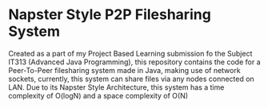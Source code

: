 # Napster Style P2P Filesharing System

Created as a part of my Project Based Learning submission fo the Subject IT313 (Advanced Java Programming), this repository contains the code for a Peer-To-Peer filesharing system made in Java, making use of network sockets, currently, this system can share files via any nodes connected on LAN. Due to its Napster Style Architecture, this system has a time complexity of O(logN) and a space complexity of O(N)
